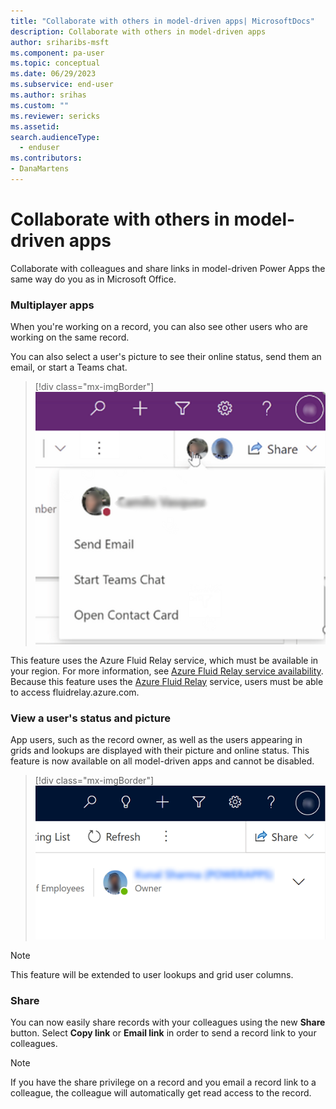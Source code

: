 ```yaml
---
title: "Collaborate with others in model-driven apps| MicrosoftDocs"
description: Collaborate with others in model-driven apps
author: sriharibs-msft
ms.component: pa-user
ms.topic: conceptual
ms.date: 06/29/2023
ms.subservice: end-user
ms.author: srihas
ms.custom: ""
ms.reviewer: sericks
ms.assetid: 
search.audienceType: 
  - enduser
ms.contributors:
- DanaMartens
---
```

# Collaborate with others in model-driven apps 

Collaborate with colleagues and share links in model-driven Power Apps the same way do you as in Microsoft Office.

### Multiplayer apps
When you're working on a record, you can also see other users who are working on the same record.

You can also select a user's picture to see their online status, send them an email, or start a Teams chat. 

> [!div class="mx-imgBorder"]
> ![View a user's online status.](media/collob-1.png "View a user's online status")

This feature uses the Azure Fluid Relay service, which must be available in your region. For more information, see [Azure Fluid Relay service availability](https://azure.microsoft.com/explore/global-infrastructure/products-by-region/?products=fluid-relay). Because this feature uses the [Azure Fluid Relay](/azure/azure-fluid-relay/overview/overview) service, users must be able to access fluidrelay.azure.com. 

### View a user's status and picture

App users, such as the record owner, as well as the users appearing in grids and lookups are displayed with their picture and online status.  This feature is now available on all model-driven apps and cannot be disabled.

> [!div class="mx-imgBorder"]
> ![VView a user's online status.](media/collob-2.png "View a user's online status.")

> [!NOTE]
> This feature will be extended to user lookups and grid user columns. 


### Share 
You can now easily share records with your colleagues using the new **Share** button.  Select **Copy link** or **Email link** in order to send a record link to your colleagues.

> [!Note]
> If you have the share privilege on a record and you email a record link to a colleague, the colleague will automatically get read access to the record.




